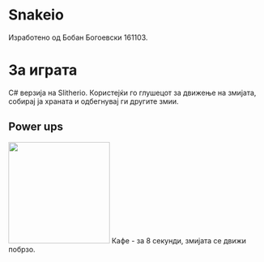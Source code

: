 # Snakeio
Изработено од Бобан Богоевски 161103.

<h1>За играта</h1>
C# верзија на Slitherio. Користејќи го глушецот за движење на змијата, собирај ја храната и одбегнувај ги другите змии. 

<h2>Power ups</h2>
<img src="https://i.imgur.com/qfWeXHC.png" style="width:200px;"> Кафе - за 8 секунди, змијата се движи побрзо.


